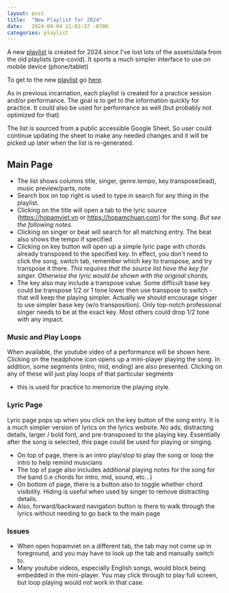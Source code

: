 ```yaml
---
layout: post
title:  "New Playlist for 2024"
date:   2024-04-04 11:02:37 -0700
categories: playlist
---
```

A new [playlist](/playlist) is created for 2024 since I've lost lots of
the assets/data from the old playlists (pre-covid).   It sports a much
simpler interface to use on mobile device (phone/tablet)

To get to the new [playlist](/playlist) go [here](/playlist).

As in previous incarnation, each playlist is created for a practice
session and/or performance.  The goal is to get to the information
quickly for practice.  It could also be used for performance as well
(but probably not optimized for that)

The list is sourced from a public accessible Google Sheet.  So user could
continue updating the sheet to make any needed changes and it will be
picked up later when the list is re-generated.
## Main Page

* The list shows columns title, singer, genre.tempo, key.transpose(lead),
  music preview/parts, note
* Search box on top right is used to type in search for any thing in
  the playlist.
* Clicking on the title will open a tab to the lyric source
  (https://hopamviet.vn or https://hopamchuan.com) for the song.  *But see
  the following notes*.
* Clicking on singer or beat will search for all matching entry.
  The beat also shows the tempo if specified
* Clicking on key button will open up a simple lyric page with chords already
  transposed to the specified key.  In effect, you don't need to click
  the song, switch tab, remember which key to transpose, and try transpose
  it there. *This requires that the source list have the key for singer.
  Otherwise the lyric would be shown with the original chords.*
* The key also may include a transpose value.  Some difficult base key
  could be transpose 1/2 or 1 tone lower then use transpose to switch -
  that will keep the playing simpler.  Actually we should encourage singer
  to use simpler base key (w/o transposition).  Only top-notch professional
  singer needs to be at the exact key.  Most others could drop 1/2 tone
  with any impact.

### Music and Play Loops

When available, the youtube video of a performance will be shown here.
Clicking on the headphone icon opens up a mini-player playing the song.
In addition, some segments (intro, mid, ending) are also presented.
Clicking on any of these will just play loops of that particular segments
- this is used for practice to memorize the playing style.

### Lyric Page

Lyric page pops up when you click on the key button of the song entry.
It is a much simpler version of lyrics on the lyrics website.  No ads,
distracting details, larger / bold font, and pre-transposed to the
playing key.  Essentially after the song is selected, this page could
be used for playing or singing.

* On top of page, there is an intro play/stop to play the song or loop
  the intro to help remind musicians
* The top of page also includes additional playing notes for the song for
  the band (i.e chords for intro, mid, sound, etc...)
* On bottom of page, there is a button also to toggle whether chord
  visibility. Hiding is useful when used by singer to remove distracting
  details.
* Also, forward/backward navigation button is there to walk through the lyrics
  without needing to go back to the main page

### Issues

* When open hopamviet on a different tab, the tab may not come up in foreground, and you may have to look up the tab and manually switch to.
* Many youtube videos, especially English songs, would block being embedded in the mini-player.  You may click through to play full screen, but loop playing would not work in that case.

